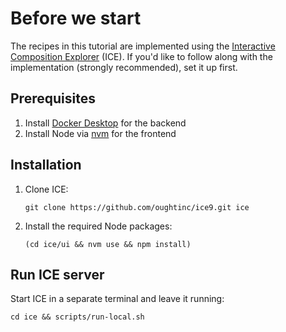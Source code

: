 # Before we start

The recipes in this tutorial are implemented using the [Interactive Composition Explorer](https://github.com/oughtinc/ice) (ICE). If you'd like to follow along with the implementation (strongly recommended), set it up first.

## Prerequisites

1. Install [Docker Desktop](https://www.docker.com/products/docker-desktop/) for the backend
2. Install Node via [nvm](https://github.com/nvm-sh/nvm) for the frontend

## Installation

1.  Clone ICE:

    ```shell
    git clone https://github.com/oughtinc/ice9.git ice
    ```
2.  Install the required Node packages:

    ```shell
    (cd ice/ui && nvm use && npm install)
    ```

## Run ICE server

Start ICE in a separate terminal and leave it running:&#x20;

```shell
cd ice && scripts/run-local.sh
```

